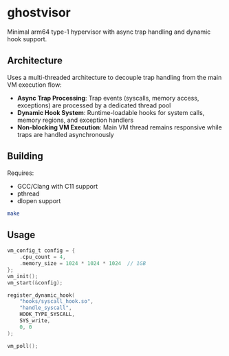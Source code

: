# ghostvisor

Minimal arm64 type-1 hypervisor with async trap handling and dynamic hook support.

## Architecture

Uses a multi-threaded architecture to decouple trap handling from the main VM execution flow:

- **Async Trap Processing**: Trap events (syscalls, memory access, exceptions) are processed by a dedicated thread pool
- **Dynamic Hook System**: Runtime-loadable hooks for system calls, memory regions, and exception handlers
- **Non-blocking VM Execution**: Main VM thread remains responsive while traps are handled asynchronously

## Building

Requires:
- GCC/Clang with C11 support
- pthread
- dlopen support

```bash
make
```

## Usage

```c
vm_config_t config = {
    .cpu_count = 4,
    .memory_size = 1024 * 1024 * 1024  // 1GB
};
vm_init();
vm_start(&config);

register_dynamic_hook(
    "hooks/syscall_hook.so",     
    "handle_syscall",           
    HOOK_TYPE_SYSCALL,       
    SYS_write,                 
    0, 0                       
);

vm_poll();
```

